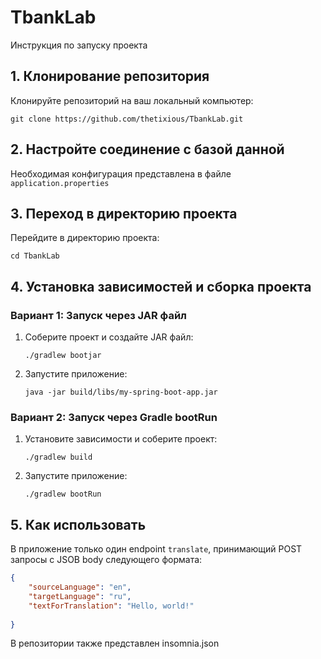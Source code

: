 # TbankLab

Инструкция по запуску проекта

## 1. Клонирование репозитория

Клонируйте репозиторий на ваш локальный компьютер:

```git clone https://github.com/thetixious/TbankLab.git```

## 2. Настройте соединение с базой данной

Необходимая конфигурация представлена в файле ```application.properties```

## 3. Переход в директорию проекта

Перейдите в директорию проекта:

```cd TbankLab```
## 4. Установка зависимостей и сборка проекта

### Вариант 1: Запуск через JAR файл

1. Соберите проект и создайте JAR файл:

    ```
    ./gradlew bootjar
    ```

2. Запустите приложение:

    ```
    java -jar build/libs/my-spring-boot-app.jar
    ```

### Вариант 2: Запуск через Gradle bootRun

1. Установите зависимости и соберите проект:

    ```
    ./gradlew build
    ```
2. Запустите приложение:

    ```
    ./gradlew bootRun
    ```
## 5. Как использовать 

В приложение только один endpoint ```translate```, принимающий POST запросы с JSOB  body следующего формата:

```json
{
    "sourceLanguage": "en",
    "targetLanguage": "ru",
    "textForTranslation": "Hello, world!"
	
}
```
В репозитории также представлен insomnia.json 




